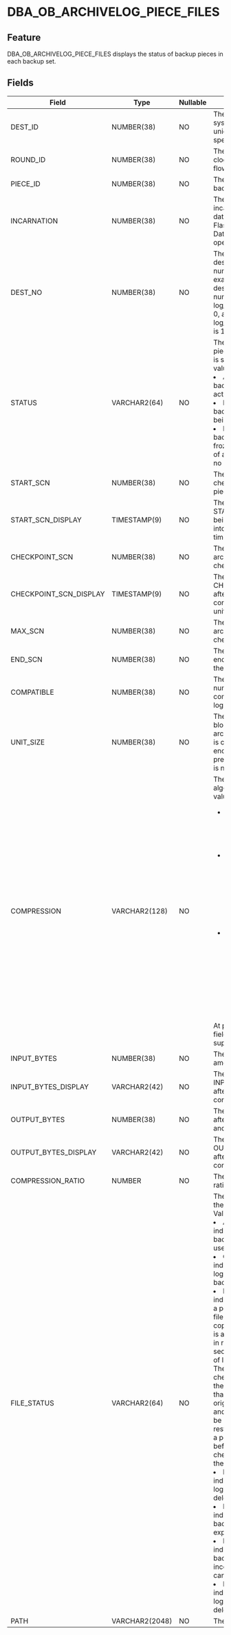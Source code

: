 # DBA_OB_ARCHIVELOG_PIECE_FILES
## Feature
DBA_OB_ARCHIVELOG_PIECE_FILES displays the status of backup pieces in each backup set.
## Fields

| Field | Type | Nullable | Description |
| --- | --- | --- | --- |
| DEST_ID | NUMBER(38) | NO | The path ID. The system allocates a unique ID to each specified path. |
| ROUND_ID | NUMBER(38) | NO | The nth complete clog backup data flow. |
| PIECE_ID | NUMBER(38) | NO | The ID of the log backup piece. |
| INCARNATION | NUMBER(38) | NO | The nth incarnation of the database after the Flashback Database operation. |
| DEST_NO | NUMBER(38) | NO | The log archive destination number. For example, the destination number of log_archive_dest is 0, and that of log_archive_dest_1 is 1. |
| STATUS | VARCHAR2(64) | NO | The status of the piece when the log is split. Valid values:<li>ACTIVE: The backup piece is active.<li>FREEZING: The backup piece is being frozen.<li>FROZEN: The backup piece is frozen. The status of a frozen piece no long changes. |
| START_SCN | NUMBER(38) | NO | The start checkpoint of the piece. |
| START_SCN_DISPLAY | TIMESTAMP(9) | NO | The value of START_SCN after being converted into the unit of time. |
| CHECKPOINT_SCN | NUMBER(38) | NO | The current archive checkpoint. |
| CHECKPOINT_SCN_DISPLAY | TIMESTAMP(9) | NO | The value of CHECKPOINT_SCN after being converted into the unit of time. |
| MAX_SCN | NUMBER(38) | NO | The maximum archive checkpoint. |
| END_SCN | NUMBER(38) | NO | The theoretical end checkpoint of the piece. |
| COMPATIBLE | NUMBER(38) | NO | The version number compatible with log archiving. |
| UNIT_SIZE | NUMBER(38) | NO | The size of the log block into which archived log data is compressed or encrypted. At present, this field is not supported. |
| COMPRESSION | VARCHAR2(128) | NO | The compression algorithm. Valid values:<ul><li> none: indicates that the archived log data is not compressed. </li><li> lz4_1.0: indicates that the lz4_1.0 compression algorithm is used to compress the archived log data. </li><li>zstd_1.3.8: indicates that the zstd_1.3.8 compression algorithm is used to compress the archived log data.</li></ul></br>At present, this field is not supported. |
| INPUT_BYTES | NUMBER(38) | NO | The raw data amount. |
| INPUT_BYTES_DISPLAY | VARCHAR2(42) | NO | The value of INPUT_BYTES after unit conversion. |
| OUTPUT_BYTES | NUMBER(38) | NO | The data amount after encryption and compression. |
| OUTPUT_BYTES_DISPLAY | VARCHAR2(42) | NO | The value of OUTPUT_BYTES after unit conversion. |
| COMPRESSION_RATIO | NUMBER | NO | The compression ratio. |
| FILE_STATUS | VARCHAR2(64) | NO | The file status of the backup piece. Valid values:<li>AVAILABLE: indicates a valid backup that can be used for recovery.<li>COPYING: indicates that the log file is being backed up.<li>INCOMPELTE: indicates that only a portion of the log file has been copied. This status is applicable only in regular secondary backup of log backups. The value of checkpoint_ts for the copy is earlier than that for the original backup, and the copy can be used for restoring the file to a point in time before the value of checkpoint_ts of the copy.<li>DELETING: indicates that the log file is being deleted.<li>EXPIRED: indicates that the backup file has expired.<li>BROKEN: indicates that the backup file is incomplete and cannot be used.<li>DELETED: indicates that the log file has been deleted. |
| PATH | VARCHAR2(2048) | NO | The archive path. |
